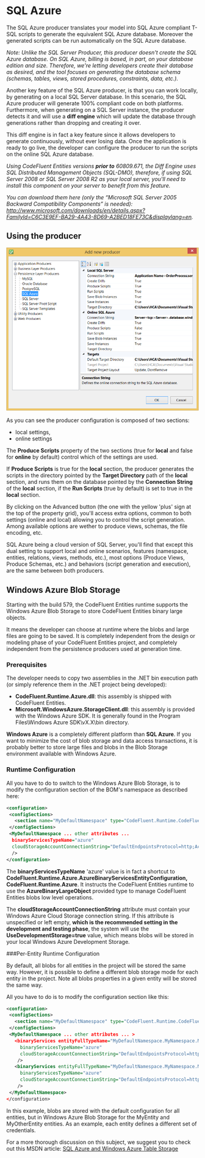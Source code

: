# SQL Azure

The SQL Azure producer translates your model into SQL Azure compliant T-SQL scripts to generate the equivalent SQL Azure database. Moreover the generated scripts can be run automatically on the SQL Azure database.

*Note: Unlike the SQL Server Producer, this producer doesn't create the SQL Azure database. On SQL Azure, billing is based, in part, on your database edition and size. Therefore, we're letting developers create their database as desired, and the tool focuses on generating the database schema (schemas, tables, views, stored procedures, constraints, data, etc.).*

Another key feature of the SQL Azure producer, is that you can work locally, by generating on a local SQL Server database. In this scenario, the SQL Azure producer will generate 100% compliant code on both platforms. Furthermore, when generating on a SQL Server instance, the producer detects it and will use a **diff engine** which will update the database through generations rather than dropping and creating it over.

This diff engine is in fact a key feature since it allows developers to generate continuously, without ever losing data. Once the application is ready to go live, the developer can configure the producer to run the scripts on the online SQL Azure database.

*Using CodeFluent Entities versions **prior to** 60809.671, the Diff Engine uses SQL Distributed Management Objects (SQL-DMO), therefore, if using SQL Server 2008 or SQL Server 2008 R2 as your local server, you'll need to install this component on your server to benefit from this feature.*

*You can download them here (only the “Microsoft SQL Server 2005 Backward Compatibility Components” is needed): http://www.microsoft.com/downloads/en/details.aspx?FamilyId=C6C3E9EF-BA29-4A43-8D69-A2BED18FE73C&displaylang=en.*

## Using the producer

![](img/sql-azure-01.png)

As you can see the producer configuration is composed of two sections:

* local settings,
* online settings

The **Produce Scripts** property of the two sections (true for **local** and false for **online** by default) control which of the settings are used.

If **Produce Scripts** is true for the **local** section, the producer generates the scripts in the directory pointed by the **Target Directory** path of the **local** section, and runs them on the database pointed by the **Connection String** of the **local** section, if the **Run Scripts** (true by default) is set to true in the **local** section.

By clicking on the Advanced button (the one with the yellow 'plus' sign at the top of the property grid), you'll access extra options, common to both settings (online and local) allowing you to control the script generation. Among available options are wether to produce views, schemas, the file encoding, etc.

SQL Azure being a cloud version of SQL Server, you'll find that except this dual setting to support local and online scenarios, features (namespace, entities, relations, views, methods, etc.), most options (Produce Views, Produce Schemas, etc.) and behaviors (script generation and execution), are the same between both producers.

## Windows Azure Blob Storage

Starting with the build 579, the CodeFluent Entities runtime supports the Windows Azure Blob Storage to store CodeFluent Entities binary large objects. 

It means the developer can choose at runtime where the blobs and large files are going to be saved. It is completely independent from the design or modeling phase of your CodeFluent Entities project, and completely independent from the persistence producers used at generation time.

### Prerequisites

The developer needs to copy two assemblies in the .NET bin execution path (or simply reference them in the .NET project being developed):

* **CodeFluent.Runtime.Azure.dll**: this assembly is shipped with CodeFluent Entities.
* **Microsoft.WindowsAzure.StorageClient.dll**: this assembly is provided with the Windows Azure SDK. It is generally found in the Program Files\Windows Azure SDK\vX.X\bin directory.

**Windows Azure** is a completely different platform than **SQL Azure**. If you want to minimize the cost of blob storage and data access transactions, it is probably better to store large files and blobs in the Blob Storage environment available with Windows Azure.

### Runtime Configuration

All you have to do to switch to the Windows Azure Blob Storage, is to modify the configuration section of the BOM's namespace as described here:

```xml
<configuration>
 <configSections>
   <section name="MyDefaultNamespace" type="CodeFluent.Runtime.CodeFluentConfigurationSectionHandler, CodeFluent.Runtime" />
 </configSections>
 <MyDefaultNamespace ... other attributes ...
  binaryServicesTypeName="azure"
  cloudStorageAccountConnectionString="DefaultEndpointsProtocol=http;AccountName=myAccount01;AccountKey=DGP2vZXD95DGHcCZRAfzfbkKCV0943EvBIRCv7HEGiQ=="
  />
</configuration>
```

The **binaryServicesTypeName** 'azure' value is in fact a shortcut to **CodeFluent.Runtime.Azure.AzureBinaryServicesEntityConfiguration, CodeFluent.Runtime.Azure**. It instructs the CodeFluent Entities runtime to use the **AzureBinaryLargeObject** provided type to manage CodeFluent Entities blobs low level operations.

The **cloudStorageAccountConnectionString** attribute must contain your Windows Azure Cloud Storage connection string. If this attribute is unspecified or left empty, **which is the recommended setting in the development and testing phase**, the system will use the **UseDevelopmentStorage=true** value, which means blobs will be stored in your local Windows Azure Development Storage.

###Per-Entity Runtime Configuration

By default, all blobs for all entities in the project will be stored the same way. However, it is possible to define a different blob storage mode for each entity in the project. Note all blobs properties in a given entity will be stored the same way.

All you have to do is to modify the configuration section like this:

```xml
<configuration>
 <configSections>
   <section name="MyDefaultNamespace" type="CodeFluent.Runtime.CodeFluentConfigurationSectionHandler, CodeFluent.Runtime" />
 </configSections>
 <MyDefaultNamespace ... other attributes ... >
   <binaryServices entityFullTypeName="MyDefaultNamespace.MyNamespace.MyEntity"
     binaryServicesTypeName="azure"
     cloudStorageAccountConnectionString="DefaultEndpointsProtocol=http;AccountName=myAccount01;AccountKey=vZXD95DGHcCZR=="
    />
   <binaryServices entityFullTypeName="MyDefaultNamespace.MyNamespace.MyOtherEntity"
     binaryServicesTypeName="azure"
     cloudStorageAccountConnectionString="DefaultEndpointsProtocol=https;AccountName=myAccount02;AccountKey=vZXD95Dzc5GHcCZR=="
    />
 </MyDefaultNamespace>
</configuration>
```

In this example, blobs are stored with the default configuration for all entities, but in Windows Azure Blob Storage for the MyEntity and MyOtherEntity entities. As an example, each entity defines a different set of credentials.

For a more thorough discussion on this subject, we suggest you to check out this MSDN article: [SQL Azure and Windows Azure Table Storage](https://msdn.microsoft.com/en-gb/magazine/gg309178.aspx)